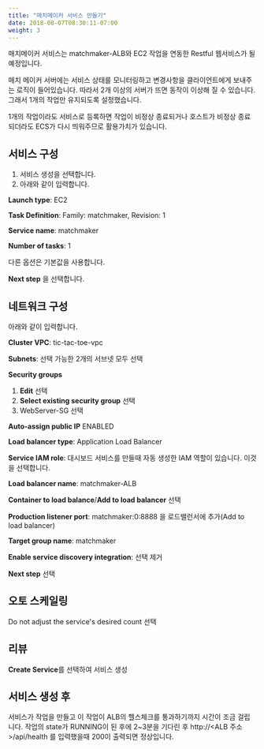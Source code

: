 ```yaml
---
title: "매치메이커 서비스 만들기"
date: 2018-08-07T08:30:11-07:00
weight: 3
---
```


매치메이커 서비스는 matchmaker-ALB와 EC2 작업을 연동한 Restful 웹서비스가 될 예정입니다.

매치 메이커 서버에는 서비스 상태를 모니터링하고 변경사항을 클라이언트에게 보내주는 로직이 들어있습니다. 따라서 2개 이상의 서버가 뜨면 동작이 
이상해 질 수 있습니다. 그래서 1개의 작업만 유지되도록 설정했습니다.

1개의 작업이라도 서비스로 등록하면 작업이 비정상 종료되거나 호스트가 비정상 종료되더라도 ECS가 다시 띄워주므로 활용가치가 있습니다.


## 서비스 구성

1. 서비스 생성을 선택합니다.
1. 아래와 같이 입력합니다.

**Launch type**: EC2

**Task Definition**: Family: matchmaker, Revision: 1

**Service name**: matchmaker

**Number of tasks**: 1

다른 옵션은 기본값을 사용합니다.

**Next step** 을 선택합니다.


## 네트워크 구성

아래와 같이 입력합니다.

**Cluster VPC**: tic-tac-toe-vpc

**Subnets**: 선택 가능한 2개의 서브넷 모두 선택

**Security groups**
1. **Edit** 선택
1. **Select existing security group** 선택
1. WebServer-SG 선택

**Auto-assign public IP** ENABLED

**Load balancer type**: Application Load Balancer

**Service IAM role**: 대시보드 서비스를 만들때 자동 생성한 IAM 역할이 있습니다. 이것을 선택합니다.

**Load balancer name**: matchmaker-ALB

**Container to load balance**/**Add to load balancer** 선택

**Production listener port**: matchmaker:0:8888 을 로드밸런서에 추가(Add to load balancer)

**Target group name**: matchmaker

**Enable service discovery integration**: 선택 제거

**Next step** 선택

## 오토 스케일링

Do not adjust the service's desired count 선택

## 리뷰

**Create Service**를 선택하여 서비스 생성


## 서비스 생성 후

서비스가 작업을 만들고 이 작업이 ALB의 헬스체크를 통과하기까지 시간이 조금 걸립니다. 작업의 state가 RUNNING이 된 후에 2~3분을 기다린 후 
http://<ALB 주소>/api/health 를 입력했을때 200이 출력되면 정상입니다.

